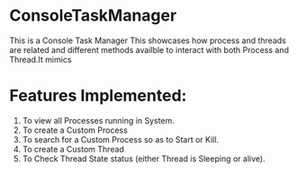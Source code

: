 # ConsoleTaskManager

This is a Console Task Manager
This showcases how process and threads are related and different methods availble to interact with both Process and Thread.It mimics 

Features Implemented:
=======================
1. To view all Processes running in System.
2. To create a Custom Process
3. To search for a Custom Process so as to Start or Kill.
4. To create a Custom Thread
5. To Check Thread State status (either Thread is Sleeping or alive).
